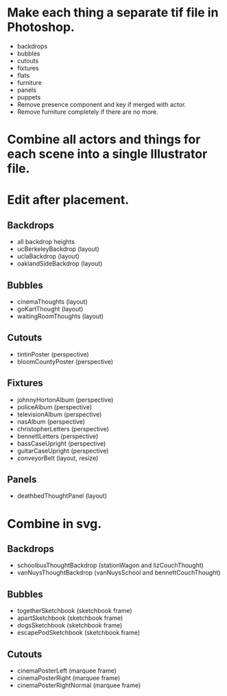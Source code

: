 # Make each thing a separate tif file in Photoshop.
* backdrops
* bubbles
* cutouts
* fixtures
* flats
* furniture
* panels
* puppets
* Remove presence component and key if merged with actor.
* Remove furniture completely if there are no more.

# Combine all actors and things for each scene into a single Illustrator file.

# Edit after placement.

## Backdrops
* all backdrop heights
* ucBerkeleyBackdrop (layout)
* uclaBackdrop (layout)
* oaklandSideBackdrop (layout)

## Bubbles
* cinemaThoughts (layout)
* goKartThought (layout)
* waitingRoomThoughts (layout)

## Cutouts
* tintinPoster (perspective)
* bloomCountyPoster (perspective)

## Fixtures
* johnnyHortonAlbum (perspective)
* policeAlbum (perspective)
* televisionAlbum (perspective)
* nasAlbum (perspective)
* christopherLetters (perspective)
* bennettLetters (perspective)
* bassCaseUpright (perspective)
* guitarCaseUpright (perspective)
* conveyorBelt (layout, resize)

## Panels
* deathbedThoughtPanel (layout)

# Combine in svg.

## Backdrops
* schoolbusThoughtBackdrop (stationWagon and lizCouchThought)
* vanNuysThoughtBackdrop (vanNuysSchool and bennettCouchThought)

## Bubbles
* togetherSketchbook (sketchbook frame)
* apartSketchbook (sketchbook frame)
* dogsSketchbook (sketchbook frame)
* escapePodSketchbook (sketchbook frame)

## Cutouts
* cinemaPosterLeft (marquee frame)
* cinemaPosterRight (marquee frame)
* cinemaPosterRightNormal (marquee frame)
